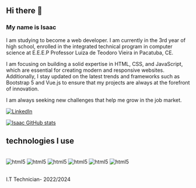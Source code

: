 ## Hi there 👋
### My name is Isaac

I am studying to become a web developer. I am currently in the 3rd year of high school, enrolled in the integrated technical program in computer science at E.E.E.P Professor Luiza de Teodoro Vieira in Pacatuba, CE.

I am focusing on building a solid expertise in HTML, CSS, and JavaScript, which are essential for creating modern and responsive websites. Additionally, I stay updated on the latest trends and frameworks such as Bootstrap 5 and Vue.js to ensure that my projects are always at the forefront of innovation.

I am always seeking new challenges that help me grow in the job market.

[![LinkedIn](https://img.shields.io/badge/LinkedIn-0077B5?style=for-the-badge&logo=linkedin&logoColor=white)](https://www.linkedin.com/in/isaac-silva-59061525b/)

[![Isaac GitHub stats](https://github-readme-stats.vercel.app/api/top-langs/?username=isaac-lima&layout=donut)](https://github.com/isaac-lima/github-readme-stats)

## technologies I use

<div style="display: inline_block"><br/>
  <img align="center" alt="html5" src="https://img.shields.io/badge/HTML5-E34F26?style=for-the-badge&logo=html5&logoColor=white"/>
  
  <img align="center" alt="html5" src="https://img.shields.io/badge/CSS3-1572B6?style=for-the-badge&logo=css3&logoColor=white"/>
  
  <img align="center" alt="html5" src="https://img.shields.io/badge/JavaScript-323330?style=for-the-badge&logo=javascript&logoColor=F7DF1E"/>
  
  <img align="center" alt="html5" src="https://img.shields.io/badge/Python-14354C?style=for-the-badge&logo=python&logoColor=white"/>
  
  <img align="center" alt="html5" src="https://img.shields.io/badge/PHP-777BB4?style=for-the-badge&logo=php&logoColor=white"/>
  
  <img align="center" alt="html5" src="https://img.shields.io/badge/MySQL-00000F?style=for-the-badge&logo=mysql&logoColor=white"/>
  </div><br/>

I.T Technician- 2022/2024
